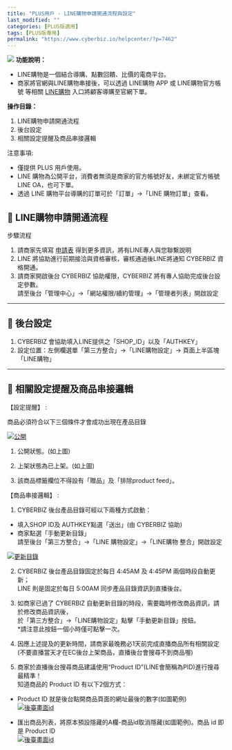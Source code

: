 ```yaml
---
title: "PLUS用戶 - LINE購物申請開通流程與設定"
last_modified: ""
categories: [PLUS版適用]
tags: [PLUS版專用]
permalink: "https://www.cyberbiz.io/helpcenter/?p=7462"
---
```


![](https://www.cyberbiz.io/helpcenter/wp-content/uploads/PLUS版3.png)
**功能說明：**  

* LINE購物是一個結合導購、點數回饋、比價的電商平台。
* 商家將官網與LINE購物串接後，可以透過 LINE購物 APP 或 LINE購物官方帳號 等相關 [LINE購物](https://buy.line.me/) 入口將顧客導購至官網下單。

**操作目錄：**

1. LINE購物申請開通流程
2. 後台設定
3. 相關設定提醒及商品串接邏輯

注意事項:  

* 僅提供 PLUS 用戶使用。
* LINE 購物為公開平台，消費者無須是商家的官方帳號好友，未綁定官方帳號 LINE OA，也可下單。
* 透過 LINE 購物平台導購的訂單可於「訂單」→「LINE 購物訂單」查看。



## 📌 LINE購物申請開通流程



步驟流程

1. 請商家先填寫 [申請表](https://docs.google.com/forms/d/e/1FAIpQLSf2F5219f8fivQENXvXOjCSZsO78NLYF9gwvkqdqy5wGoI4FQ/viewform) 得到更多資訊，將有LINE專人與您聯繫說明
2. LINE 將協助進行前期接洽與資格審核，審核通過後LINE將通知 CYBERBIZ 資格開通。
3. 請商家開啟後台 CYBERBIZ 協助權限，CYBERBIZ 將有專人協助完成後台設定參數。  
請至後台「管理中心」→「網站權限/續約管理」→「管理者列表」開啟設定



* * *

## 📌 後台設定



1. CYBERBIZ 會協助填入LINE提供之「SHOP_ID」以及「AUTHKEY」
2. 設定位置：左側欄選單「第三方整合」→「LINE購物設定」→ 頁面上半區塊「LINE購物」



* * *

## 📌 相關設定提醒及商品串接邏輯



【設定提醒】 :  

商品必須符合以下三個條件才會成功出現在產品目錄  

[![公開](https://www.cyberbiz.io/support/wp-content/uploads/LINE直播申請開通流程與設定03-1.png)](https://www.cyberbiz.io/support/wp-content/uploads/LINE直播申請開通流程與設定03-1.png)

1. 公開狀態。(如上圖)  

2. 上架狀態為已上架。(如上圖) 
3. 該商品標籤欄位不得設有「贈品」及「排除product feed」。 



【商品串接邏輯】 :  


1. CYBERBIZ 後台產品目錄可經以下兩種方式啟動： 
* 填入SHOP ID及 AUTHKEY點選「送出」(由 CYBERBIZ 協助)
* 商家點選「手動更新目錄」  
請至後台「第三方整合」→「LINE 購物設定」→「LINE購物 整合」開啟設定

[![更新目錄](https://www.cyberbiz.io/support/wp-content/uploads/LINE購物申請開通流程與設定01.png)](https://www.cyberbiz.io/support/wp-content/uploads/LINE購物申請開通流程與設定01.png)

2. CYBERBIZ 後台產品目錄固定於每日 4:45AM 及 4:45PM 兩個時段自動更新；  
LINE 則是固定於每日 5:00AM 同步產品目錄資訊到直播後台。



3. 如商家已過了 CYBERBIZ 自動更新目錄的時段，需要臨時修改商品資訊，請於修改商品資訊後，  
於「第三方整合」→「LINE購物設定」點擊「手動更新目錄」按鈕。  
*請注意此按鈕一個小時僅可點擊一次。


4. 因應上述提及的更新時間，請商家最晚務必1天前完成直播商品所有相關設定(不要直播當天才在EC後台上架商品，直播後台會搜尋不到商品喔) 


5. 商家於直播後台搜尋商品建議使用“Product ID”(LINE會簡稱為PID)進行搜尋最精準！  
知道商品的 Product ID 有以下2個方式：  


* Product ID 就是後台點開商品頁面的網址最後的數字(如圖範例)  
[![後臺畫面id](https://www.cyberbiz.io/support/wp-content/uploads/LINE直播申請開通流程與設定03.png)](https://www.cyberbiz.io/support/wp-content/uploads/LINE直播申請開通流程與設定03.png)



* 匯出商品列表，將原本預設隱藏的A欄-商品id取消隱藏(如圖範例)。商品 id 即是 Product ID  
[![後臺畫面id](https://www.cyberbiz.io/support/wp-content/uploads/LINE直播申請開通流程與設定04.png)](https://www.cyberbiz.io/support/wp-content/uploads/LINE直播申請開通流程與設定04.png)



